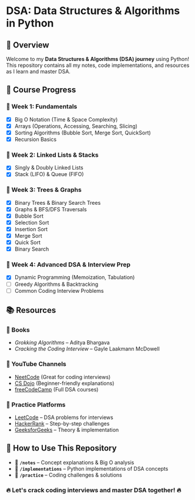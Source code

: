 # DSA: Data Structures & Algorithms in Python

## 📌 Overview
Welcome to my **Data Structures & Algorithms (DSA) journey** using Python! This repository contains all my notes, code implementations, and resources as I learn and master DSA.

## 📖 Course Progress
### 🔹 Week 1: Fundamentals
- [x] Big O Notation (Time & Space Complexity)
- [x] Arrays (Operations, Accessing, Searching, Slicing)
- [X] Sorting Algorithms (Bubble Sort, Merge Sort, QuickSort)
- [X] Recursion Basics

### 🔹 Week 2: Linked Lists & Stacks
- [X] Singly & Doubly Linked Lists
- [X] Stack (LIFO) & Queue (FIFO)

### 🔹 Week 3: Trees & Graphs
- [X] Binary Trees & Binary Search Trees
- [X] Graphs & BFS/DFS Traversals
- [X] Bubble Sort
- [X] Selection Sort
- [X] Insertion Sort
- [X] Merge Sort
- [X] Quick Sort
- [X] Binary Search

### 🔹 Week 4: Advanced DSA & Interview Prep
- [X] Dynamic Programming (Memoization, Tabulation)
- [ ] Greedy Algorithms & Backtracking
- [ ] Common Coding Interview Problems

## 📚 Resources
### 🔹 Books
- *Grokking Algorithms* – Aditya Bhargava
- *Cracking the Coding Interview* – Gayle Laakmann McDowell

### 🔹 YouTube Channels
- [NeetCode](https://www.youtube.com/c/NeetCode) (Great for coding interviews)
- [CS Dojo](https://www.youtube.com/c/CSDojo) (Beginner-friendly explanations)
- [freeCodeCamp](https://www.youtube.com/c/Freecodecamp) (Full DSA courses)

### 🔹 Practice Platforms
- [LeetCode](https://leetcode.com/) – DSA problems for interviews
- [HackerRank](https://www.hackerrank.com/domains/tutorials/10-days-of-algorithms) – Step-by-step challenges
- [GeeksforGeeks](https://www.geeksforgeeks.org/data-structures/) – Theory & implementation

## 🚀 How to Use This Repository
- 📂 **`/notes`** – Concept explanations & Big O analysis
- 📂 **`/implementations`** – Python implementations of DSA concepts
- 📂 **`/practice`** – Coding challenges & solutions

### 🔥 Let's crack coding interviews and master DSA together! 🔥

